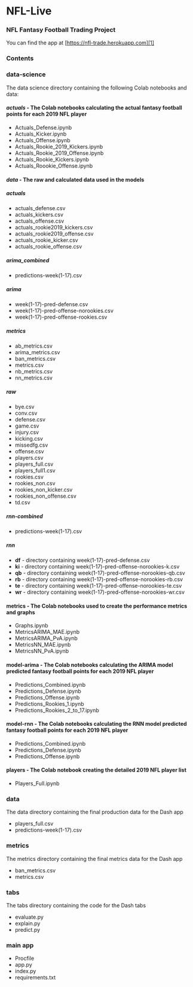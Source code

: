 # NFL-Live
### NFL Fantasy Football Trading Project

You can find the app at [https://nfl-trade.herokuapp.com][1]

### Contents

### data-science

The data science directory containing the following Colab notebooks and data:

#### *actuals* - The Colab notebooks calculating the actual fantasy football points for each 2019 NFL player

- Actuals_Defense.ipynb
- Actuals_Kicker.ipynb
- Actuals_Offense.ipynb
- Actuals_Rookie_2019_Kickers.ipynb
- Actuals_Rookie_2019_Offense.ipynb
- Actuals_Rookie_Kickers.ipynb
- Actuals_Roookie_Offense.ipynb

#### *data* - The raw and calculated data used in the models

##### actuals

- actuals_defense.csv
- actuals_kickers.csv
- actuals_offense.csv
- actuals_rookie2019_kickers.csv
- actuals_rookie2019_offense.csv
- actuals_rookie_kicker.csv
- actuals_rookie_offense.csv

##### arima_combined

- predictions-week(1-17).csv

##### arima

- week(1-17)-pred-defense.csv
- week(1-17)-pred-offense-norookies.csv
- week(1-17)-pred-offense-rookies.csv

##### metrics

- ab_metrics.csv
- arima_metrics.csv
- ban_metrics.csv
- metrics.csv
- nb_metrics.csv
- nn_metrics.csv

##### raw

- bye.csv
- conv.csv
- defense.csv
- game.csv
- injury.csv
- kicking.csv
- missedfg.csv
- offense.csv
- players.csv
- players_full.csv
- players_full1.csv
- rookies.csv
- rookies_non.csv
- rookies_non_kicker.csv
- rookies_non_offense.csv
- td.csv

##### rnn-combined

- predictions-week(1-17).csv

##### rnn

- **df** - directory containing week(1-17)-pred-defense.csv
- **ki** - directory containing week(1-17)-pred-offense-norookies-k.csv
- **qb** - directory containing week(1-17)-pred-offense-norookies-qb.csv
- **rb** - directory containing week(1-17)-pred-offense-norookies-rb.csv
- **te** - directory containing week(1-17)-pred-offense-norookies-te.csv
- **wr** - directory containing week(1-17)-pred-offense-norookies-wr.csv

#### metrics - The Colab notebooks used to create the performance metrics and graphs

- Graphs.ipynb
- MetricsARIMA_MAE.ipynb
- MetricsARIMA_PvA.ipynb
- MetricsNN_MAE.ipynb
- MetricsNN_PvA.ipynb

#### model-arima - The Colab notebooks calculating the ARIMA model predicted fantasy football points for each 2019 NFL player

- Predictions_Combined.ipynb
- Predictions_Defense.ipynb
- Predictions_Offense.ipynb
- Predictions_Rookies_1.ipynb
- Predictions_Rookies_2_to_17.ipynb

#### model-rnn - The Colab notebooks calculating the RNN model predicted fantasy football points for each 2019 NFL player

- Predictions_Combined.ipynb
- Predictions_Defense.ipynb
- Predictions_Offense.ipynb

#### players - The Colab notebook creating the detailed 2019 NFL player list

- Players_Full.ipynb

### data

The data directory containing the final production data for the Dash app

- players_full.csv
- predictions-week(1-17).csv

### metrics

The metrics directory containing the final metrics data for the Dash app

- ban_metrics.csv
- metrics.csv

### tabs

The tabs directory containing the code for the Dash tabs

- evaluate.py
- explain.py
- predict.py

### main app

- Procfile
- app.py
- index.py
- requirements.txt


[1]: <https://nfl-trade.herokuapp.com>

